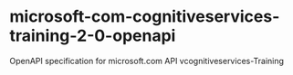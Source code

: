 # microsoft-com-cognitiveservices-training-2-0-openapi
OpenAPI specification for microsoft.com API vcognitiveservices-Training
